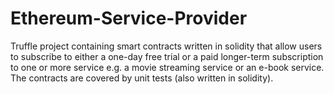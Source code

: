 # Ethereum-Service-Provider
Truffle project containing smart contracts written in solidity that allow users to subscribe to either a one-day free trial or a paid longer-term subscription to one or more service e.g. a movie streaming service or an e-book service.  The contracts are covered by unit tests (also written in solidity).
